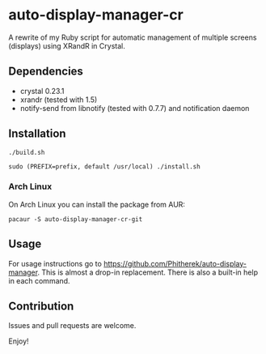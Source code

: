 # auto-display-manager-cr

A rewrite of my Ruby script for automatic management of multiple screens (displays) using XRandR in Crystal.

## Dependencies

* crystal 0.23.1
* xrandr (tested with 1.5)
* notify-send from libnotify (tested with 0.7.7) and notification daemon

## Installation

```
./build.sh
```
```
sudo (PREFIX=prefix, default /usr/local) ./install.sh
```

### Arch Linux
On Arch Linux you can install the package from AUR:
```
pacaur -S auto-display-manager-cr-git
```

## Usage

For usage instructions go to https://github.com/Phitherek/auto-display-manager. This is almost a drop-in replacement. There is also a built-in help in each command.

## Contribution

Issues and pull requests are welcome.

Enjoy!
